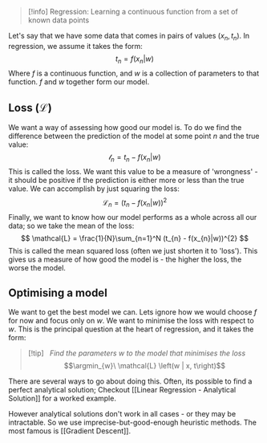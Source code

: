 $$
\DeclareMathOperator*{\argmin}{argmin}
\DeclareMathOperator*{\argmax}{argmax}
$$
>[!info] Regression:
> Learning a continuous function from a set of known data points

Let's say that we have some data that comes in pairs of values ($x_{n}, t_{n}$). In regression, we assume it takes the form:
$$
t_{n} = f(x_{n} | w)
$$
Where $f$ is a continuous function, and $w$ is a collection of parameters to that function. $f$ and $w$ together form our model.

## Loss ($\mathcal{L}$)
We want a way of assessing how good our model is. To do we find the difference between the prediction of the model at some point $n$ and the true value:
$$
\mathcal{l}_{n} = t_{n} - f(x_{n}|w)
$$
This is called the loss. We want this value to be a measure of 'wrongness' - it should be positive if the prediction is either more or less than the true value. We can accomplish by just squaring the loss:
$$
\mathcal{L}_{n} = (t_{n} - f(x_{n}|w))^{2}
$$
Finally, we want to know how our model performs as a whole across all our data; so we take the mean of the loss:
$$
\mathcal{L} = \frac{1}{N}\sum_{n=1}^N (t_{n} - f(x_{n}|w))^{2}
$$
This is called the mean squared loss (often we just shorten it to 'loss'). This gives us a measure of how good the model is - the higher the loss, the worse the model.

## Optimising a model

We want to get the best model we can. Lets ignore how we would choose $f$ for now and focus only on $w$. We want to minimise the loss with respect to $w$. This is the principal question at the heart of regression, and it takes the form:

> [!tip] &nbsp; 
>  *Find the parameters $w$ to the model that minimises the loss*
> $$\argmin_{w}\ \mathcal{L} \left(w | x, t\right)$$

There are several ways to go about doing this. Often, its possible to find a perfect analytical solution; Checkout [[Linear Regression - Analytical Solution]] for a worked example.

However analytical solutions don't work in all cases - or they may be intractable. So we use imprecise-but-good-enough heuristic methods. The most famous is [[Gradient Descent]].
